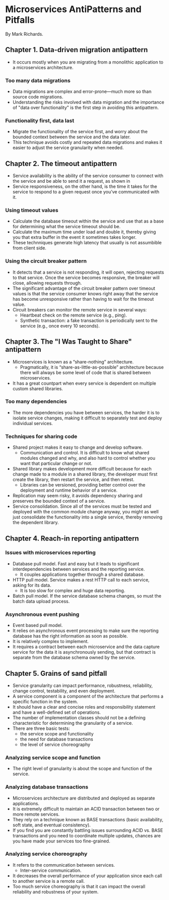 # Microservices AntiPatterns and Pitfalls

By Mark Richards.

## Chapter 1. Data-driven migration antipattern
* It occurs mostly when you are migrating from a monolithic application to a microservices architecture.

### Too many data migrations
* Data migrations are complex and error-prone—much more so than source code migrations.
* Understanding the risks involved with data migration and the importance of "data over functionality" is the first step in avoiding this antipattern.

### Functionality first, data last
* Migrate the functionality of the service first, and worry about the bounded context between the service and the data later.
* This technique avoids costly and repeated data migrations and makes it easier to adjust the service granularity when needed.

## Chapter 2. The timeout antipattern
* Service availability is the ability of the service consumer to connect with the service and be able to send it a request, as shown in 
* Service responsiveness, on the other hand, is the time it takes for the service to respond to a given request once you’ve communicated with it.

### Using timeout values
* Calculate the database timeout within the service and use that as a base for determining what the service timeout should be.
* Calculate the maximum time under load and double it, thereby giving you that extra buffer in the event it sometimes takes longer.
* These technniques generate high latency that usually is not assumbible from client side.

### Using the circuit breaker pattern
* It detects that a service is not responding, it will open, rejecting requests to that service. Once the service becomes responsive, the breaker will close, allowing requests through.
* The significant advantage of the circuit breaker pattern over timeout values is that the service consumer knows right away that the service has become unresponsive rather than having to wait for the timeout value.
* Circuit breakers can monitor the remote service in several ways:
	* Heartbeat check on the remote service (e.g., ping).
	* Synthetic transaction: a fake transaction is periodically sent to the service (e.g., once every 10 seconds).

## Chapter 3. The "I Was Taught to Share" antipattern
* Microservices is known as a “share-nothing” architecture.
    * Pragmatically, it is “share-as-little-as-possible” architecture because there will always be some level of code that is shared between microservices.
* It has a great countpart when every service is dependent on multiple custom shared libraries.

### Too many dependencies
* The more dependencies you have between services, the harder it is to isolate service changes, making it difficult to separately test and deploy individual services.

### Techniques for sharing code
* Shared project makes it easy to change and develop software.
    * Communication and control. It is difficult to know what shared modules changed and why, and also hard to control whether you want that particular change or not.
* Shared library makes development more difficult because for each change made to a module in a shared library, the developer must first create the library, then restart the service, and then retest.
    * Libraries can be versioned, providing better control over the deployment and runtime behavior of a service.
* Replication may seem risky, it avoids dependency sharing and preserves the bounded context of a service.
* Service consolidation. Since all of the services must be tested and deployed with the common module change anyway, you might as well just consolidate the functionality into a single service, thereby removing the dependent library.

## Chapter 4. Reach-in reporting antipattern
### Issues with microservices reporting
* Database pull model. Fast and easy but it leads to significant interdependencies between services and the reporting service.
    * It couples applications together through a shared database.
* HTTP pull model. Service makes a rest HTTP call to each service, asking for its data.
    * It is too slow for complex and huge data reporting.
* Batch pull model. If the service database schema changes, so must the batch data upload process.

### Asynchronous event pushing
* Event based pull model.
* It relies on asynchronous event processing to make sure the reporting database has the right information as soon as possible.
* It is relatively complex to implement.
* It requires a contract between each microservice and the data capture service for the data it is asynchronously sending, but that contract is separate from the database schema owned by the service.

## Chapter 5. Grains of sand pitfall
* Service granularity can impact performance, robustness, reliability, change control, testability, and even deployment.
* A service component is a component of the architecture that performs a specific function in the system.
* It should have a clear and concise roles and responsibility statement and have a well-defined set of operations.
* The number of implementation classes should not be a defining characteristic for determining the granularity of a service.
* There are three basic tests:
    * the service scope and functionality
    * the need for database transactions
    * the level of service choreography

### Analyzing service scope and function
* The right level of granularity is about the scope and function of the service.

### Analyzing database transactions
* Microservices architecture are distributed and deployed as separate applications.
* It is extremely difficult to maintain an ACID transaction between two or more remote services.
* They rely on a technique known as BASE transactions (basic availability, soft state, and eventual consistency).
* If you find you are constantly battling issues surrounding ACID vs. BASE transactions and you need to coordinate multiple updates, chances are you have made your services too fine-grained.

### Analyzing service choreography
* It refers to the communication between services.
    * Inter-service communication.
* It decreases the overall performance of your application since each call to another service is a remote call.
* Too much service choreography is that it can impact the overall reliability and robustness of your system.